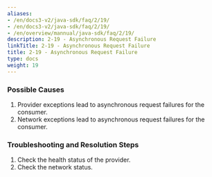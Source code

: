 ```yaml
---
aliases:
- /en/docs3-v2/java-sdk/faq/2/19/
- /en/docs3-v2/java-sdk/faq/2/19/
- /en/overview/mannual/java-sdk/faq/2/19/
description: 2-19 - Asynchronous Request Failure
linkTitle: 2-19 - Asynchronous Request Failure
title: 2-19 - Asynchronous Request Failure
type: docs
weight: 19
---
```







### Possible Causes

1. Provider exceptions lead to asynchronous request failures for the consumer.
2. Network exceptions lead to asynchronous request failures for the consumer.

### Troubleshooting and Resolution Steps
1. Check the health status of the provider.
2. Check the network status.

